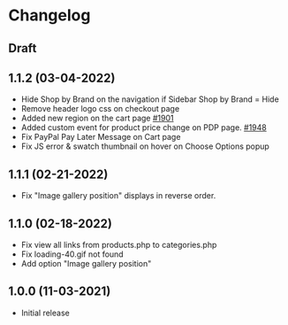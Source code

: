 # Changelog

## Draft

## 1.1.2 (03-04-2022)
- Hide Shop by Brand on the navigation if Sidebar Shop by Brand = Hide
- Remove header logo css on checkout page
- Added new region on the cart page [#1901](https://github.com/bigcommerce/cornerstone/pull/1901)
- Added custom event for product price change on PDP page. [#1948](https://github.com/bigcommerce/cornerstone/pull/1948)
- Fix PayPal Pay Later Message on Cart page
- Fix JS error & swatch thumbnail on hover on Choose Options popup

## 1.1.1 (02-21-2022)
- Fix "Image gallery position" displays in reverse order.

## 1.1.0 (02-18-2022)
- Fix view all links from products.php to categories.php
- Fix loading-40.gif not found
- Add option "Image gallery position"

## 1.0.0 (11-03-2021)
- Initial release
